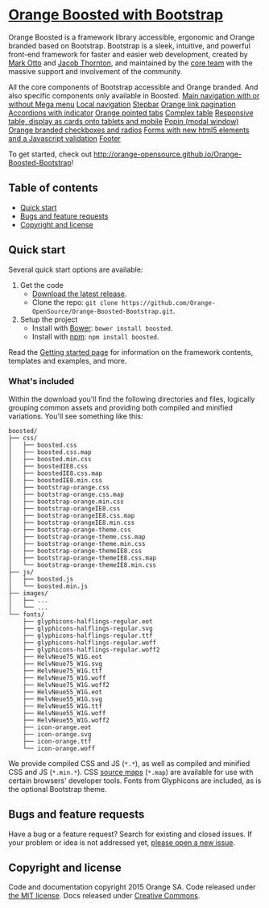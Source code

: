 # [Orange Boosted with Bootstrap](http://orange-opensource.github.io/Orange-Boosted-Bootstrap)

Orange Boosted is a framework library accessible, ergonomic and Orange branded based on Bootstrap.
Bootstrap is a sleek, intuitive, and powerful front-end framework for faster and easier web development, created by [Mark Otto](https://twitter.com/mdo) and [Jacob Thornton](https://twitter.com/fat), and maintained by the [core team](https://github.com/orgs/twbs/people) with the massive support and involvement of the community.

All the core components of Bootstrap accessible and Orange branded.
And also specific components only available in Boosted.
[Main navigation with or without Mega menu](http://orange-opensource.github.io/Orange-Boosted-Bootstrap/components/#megamenu)
[Local navigation](http://orange-opensource.github.io/Orange-Boosted-Bootstrap/components/#local1)
[Stepbar](http://orange-opensource.github.io/Orange-Boosted-Bootstrap/components/#stepbar)
[Orange link pagination](http://orange-opensource.github.io/Orange-Boosted-Bootstrap/components/#orange-pagination)
[Accordions with indicator](http://orange-opensource.github.io/Orange-Boosted-Bootstrap/javascript/#collapse-example-accordion)
[Orange pointed tabs](http://orange-opensource.github.io/Orange-Boosted-Bootstrap/components/#o-nav-tabs)
[Complex table](http://orange-opensource.github.io/Orange-Boosted-Bootstrap/javascript/#complextable)
[Responsive table, display as cards onto tablets and mobile](http://orange-opensource.github.io/Orange-Boosted-Bootstrap/css/#tables-responsive)
[Popin (modal window)](http://orange-opensource.github.io/Orange-Boosted-Bootstrap/javascript/#modals)
[Orange branded checkboxes and radios](http://orange-opensource.github.io/Orange-Boosted-Bootstrap/css/#orange-branded-checkboxes-and-radios)
[Forms with new html5 elements and a Javascript validation](http://orange-opensource.github.io/Orange-Boosted-Bootstrap/examples/example_form/)
[Footer](http://orange-opensource.github.io/Orange-Boosted-Bootstrap/components/#footer)
        
                
To get started, check out <http://orange-opensource.github.io/Orange-Boosted-Bootstrap>!

## Table of contents

- [Quick start](#quick-start)
- [Bugs and feature requests](#bugs-and-feature-requests)
- [Copyright and license](#copyright-and-license)

## Quick start

Several quick start options are available:

1. Get the code
   - [Download the latest release](https://github.com/Orange-OpenSource/Orange-Boosted-Bootstrap/blob/v3.2.1/boosted-v3.2.1.zip).
   - Clone the repo: `git clone https://github.com/Orange-OpenSource/Orange-Boosted-Bootstrap.git`.
2. Setup the project 
   - Install with [Bower](http://bower.io): `bower install boosted`.
   - Install with [npm](https://www.npmjs.com): `npm install boosted`.

Read the [Getting started page](http://orange-opensource.github.io/Orange-Boosted-Bootstrap/getting-started/) for information on the framework contents, templates and examples, and more.

### What's included

Within the download you'll find the following directories and files, logically grouping common assets and providing both compiled and minified variations. You'll see something like this:

```
boosted/
├── css/
│   ├── boosted.css
│   ├── boosted.css.map
│   ├── boosted.min.css
│   ├── boostedIE8.css
│   ├── boostedIE8.css.map
│   ├── boostedIE8.min.css
│   ├── bootstrap-orange.css
│   ├── bootstrap-orange.css.map
│   ├── bootstrap-orange.min.css
│   ├── bootstrap-orangeIE8.css
│   ├── bootstrap-orangeIE8.css.map
│   ├── bootstrap-orangeIE8.min.css
│   ├── bootstrap-orange-theme.css
│   ├── bootstrap-orange-theme.css.map
│   ├── bootstrap-orange-theme.min.css
│   ├── bootstrap-orange-themeIE8.css
│   ├── bootstrap-orange-themeIE8.css.map
│   └── bootstrap-orange-themeIE8.min.css
├── js/
│   ├── boosted.js
│   └── boosted.min.js
├── images/
│   ├── ...
│   └── ...
└── fonts/
    ├── glyphicons-halflings-regular.eot
    ├── glyphicons-halflings-regular.svg
    ├── glyphicons-halflings-regular.ttf
    ├── glyphicons-halflings-regular.woff
    ├── glyphicons-halflings-regular.woff2
    ├── HelvNeue75_W1G.eot
    ├── HelvNeue75_W1G.svg
    ├── HelvNeue75_W1G.ttf
    ├── HelvNeue75_W1G.woff
    ├── HelvNeue75_W1G.woff2
    ├── HelvNeue55_W1G.eot
    ├── HelvNeue55_W1G.svg
    ├── HelvNeue55_W1G.ttf
    ├── HelvNeue55_W1G.woff
    ├── HelvNeue55_W1G.woff2   
    ├── icon-orange.eot
    ├── icon-orange.svg
    ├── icon-orange.ttf
    └── icon-orange.woff
```

We provide compiled CSS and JS (`*.*`), as well as compiled and minified CSS and JS (`*.min.*`). CSS [source maps](https://developer.chrome.com/devtools/docs/css-preprocessors) (`*.map`) are available for use with certain browsers' developer tools. Fonts from Glyphicons are included, as is the optional Bootstrap theme.
                             

## Bugs and feature requests

Have a bug or a feature request? Search for existing and closed issues. If your problem or idea is not addressed yet, [please open a new issue](Orange-OpenSource/Orange-Boosted-Bootstrap/issues/new).


## Copyright and license

Code and documentation copyright 2015 Orange SA. Code released under [the MIT license](https://github.com/Orange-OpenSource/Orange-Boosted-Bootstrap/blob/master/LICENSE). Docs released under [Creative Commons](https://github.com/Orange-OpenSource/Orange-Boosted-Bootstrap/blob/master/docs/LICENSE).
